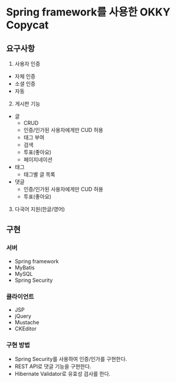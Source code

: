 # Spring framework를 사용한 OKKY Copycat


## 요구사항
1. 사용자 인증
* 자체 인증
* 소셜 인증
* 자동 
2. 게시판 기능
* 글
	* CRUD
	* 인증/인가된 사용자에게만 CUD 허용
	* 태그 부여
	* 검색
	* 투표(좋아요)
	* 페이지네이션
* 태그
	* 태그별 글 목록
* 댓글
	* 인증/인가된 사용자에게만 CUD 허용
	* 투표(좋아요)
3. 다국어 지원(한글/영어)

## 구현
### 서버
* Spring framework
* MyBatis
* MySQL
* Spring Security
### 클라이언트
* JSP
* jQuery
* Mustache
* CKEditor

### 구현 방법
* Spring Security를 사용하여 인증/인가를 구현한다.
* REST API로 댓글 기능을 구현한다.
* Hibernate Validator로 유효성 검사를 한다.
